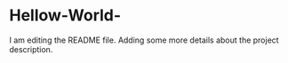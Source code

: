 # Hellow-World-
I am editing the README file. Adding some more details about the project description.
